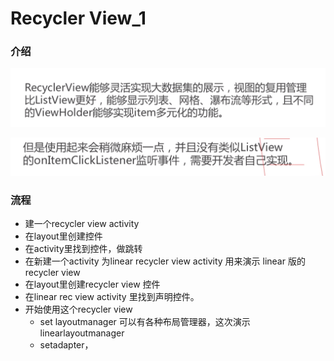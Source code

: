 # Recycler View\_1

### 介绍

![](.gitbook/assets/image%20%2838%29.png)

![](.gitbook/assets/image%20%2844%29.png)

### 流程

* 建一个recycler view activity
* 在layout里创建控件
* 在activity里找到控件，做跳转
* 在新建一个activity 为linear recycler view activity 用来演示 linear 版的recycler view
* 在layout里创建recycler view 控件
* 在linear rec view activity 里找到声明控件。
* 开始使用这个recycler view
  * set layoutmanager 可以有各种布局管理器，这次演示linearlayoutmanager
  * setadapter， 

